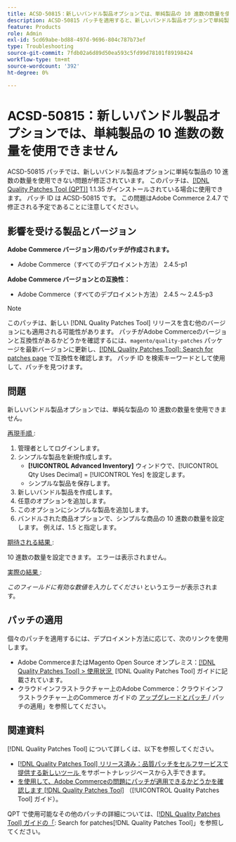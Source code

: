 ```yaml
---
title: ACSD-50815：新しいバンドル製品オプションでは、単純製品の 10 進数の数量を使用できません
description: ACSD-50815 パッチを適用すると、新しいバンドル製品オプションで単純製品の 10 進数の数量が使用できないAdobe Commerceの問題を修正できます。
feature: Products
role: Admin
exl-id: 5cd69abe-bd88-497d-9696-804c787b73ef
type: Troubleshooting
source-git-commit: 7fdb02a6d89d50ea593c5fd99d78101f89198424
workflow-type: tm+mt
source-wordcount: '392'
ht-degree: 0%

---
```


# ACSD-50815：新しいバンドル製品オプションでは、単純製品の 10 進数の数量を使用できません

ACSD-50815 パッチでは、新しいバンドル製品オプションに単純な製品の 10 進数の数量を使用できない問題が修正されています。 このパッチは、[[!DNL Quality Patches Tool (QPT)]](https://experienceleague.adobe.com/ja/docs/commerce-operations/tools/quality-patches-tool/quality-patches-tool-to-self-serve-quality-patches) 1.1.35 がインストールされている場合に使用できます。 パッチ ID は ACSD-50815 です。 この問題はAdobe Commerce 2.4.7 で修正される予定であることに注意してください。

## 影響を受ける製品とバージョン

**Adobe Commerce バージョン用のパッチが作成されます。**

* Adobe Commerce（すべてのデプロイメント方法） 2.4.5-p1

**Adobe Commerce バージョンとの互換性：**

* Adobe Commerce（すべてのデプロイメント方法） 2.4.5 ～ 2.4.5-p3

>[!NOTE]
>
>このパッチは、新しい [!DNL Quality Patches Tool] リリースを含む他のバージョンにも適用される可能性があります。 パッチがAdobe Commerceのバージョンと互換性があるかどうかを確認するには、`magento/quality-patches` パッケージを最新バージョンに更新し、[[!DNL Quality Patches Tool]: Search for patches page](https://experienceleague.adobe.com/tools/commerce-quality-patches/index.html?lang=ja) で互換性を確認します。 パッチ ID を検索キーワードとして使用して、パッチを見つけます。

## 問題

新しいバンドル製品オプションでは、単純な製品の 10 進数の数量を使用できません。

<u> 再現手順 </u>:

1. 管理者としてログインします。
1. シンプルな製品を新規作成します。
   * **[!UICONTROL Advanced Inventory]** ウィンドウで、[!UICONTROL Qty Uses Decimal] = [!UICONTROL Yes] を設定します。
   * シンプルな製品を保存します。
1. 新しいバンドル製品を作成します。
1. 任意のオプションを追加します。
1. このオプションにシンプルな製品を追加します。
1. バンドルされた商品オプションで、シンプルな商品の 10 進数の数量を設定します。 例えば、1.5 と指定します。

<u> 期待される結果 </u>:

10 進数の数量を設定できます。 エラーは表示されません。

<u> 実際の結果 </u>:

*このフィールドに有効な数値を入力してください* というエラーが表示されます。

## パッチの適用

個々のパッチを適用するには、デプロイメント方法に応じて、次のリンクを使用します。

* Adobe CommerceまたはMagento Open Source オンプレミス：[[!DNL Quality Patches Tool] > 使用状況 &#x200B;](/help/tools/quality-patches-tool/usage.md) [!DNL Quality Patches Tool] ガイドに記載されています。
* クラウドインフラストラクチャー上のAdobe Commerce：クラウドインフラストラクチャー上のCommerce ガイドの [&#x200B; アップグレードとパッチ &#x200B;](https://experienceleague.adobe.com/docs/commerce-cloud-service/user-guide/develop/upgrade/apply-patches.html?lang=ja)/ パッチの適用」を参照してください。

## 関連資料

[!DNL Quality Patches Tool] について詳しくは、以下を参照してください。

* [[!DNL Quality Patches Tool]  リリース済み：品質パッチをセルフサービスで提供する新しいツール &#x200B;](https://experienceleague.adobe.com/ja/docs/commerce-operations/tools/quality-patches-tool/quality-patches-tool-to-self-serve-quality-patches) をサポートナレッジベースから入手できます。
* [&#x200B; を使用して、Adobe Commerceの問題にパッチが適用できるかどうかを確認します  [!DNL Quality Patches Tool]](/help/tools/quality-patches-tool/patches-available-in-qpt/check-patch-for-magento-issue-with-magento-quality-patches.md) （[!UICONTROL Quality Patches Tool] ガイド）。


QPT で使用可能なその他のパッチの詳細については、[[!DNL Quality Patches Tool] ガイドの「](https://experienceleague.adobe.com/tools/commerce-quality-patches/index.html?lang=ja): Search for patches[!DNL Quality Patches Tool]」を参照してください。
